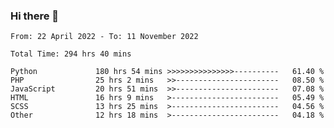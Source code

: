 ### Hi there 👋

<!--START_SECTION:waka-->

```text
From: 22 April 2022 - To: 11 November 2022

Total Time: 294 hrs 40 mins

Python             180 hrs 54 mins >>>>>>>>>>>>>>>----------   61.40 %
PHP                25 hrs 2 mins   >>-----------------------   08.50 %
JavaScript         20 hrs 51 mins  >>-----------------------   07.08 %
HTML               16 hrs 9 mins   >------------------------   05.49 %
SCSS               13 hrs 25 mins  >------------------------   04.56 %
Other              12 hrs 18 mins  >------------------------   04.18 %
```

<!--END_SECTION:waka-->

<!--
**umarfarouk98/umarfarouk98** is a ✨ _special_ ✨ repository because its `README.md` (this file) appears on your GitHub profile.

Here are some ideas to get you started:

- 🔭 I’m currently working on ...
- 🌱 I’m currently learning ...
- 👯 I’m looking to collaborate on ...
- 🤔 I’m looking for help with ...
- 💬 Ask me about ...
- 📫 How to reach me: ...
- 😄 Pronouns: ...
- ⚡ Fun fact: ...
-->
